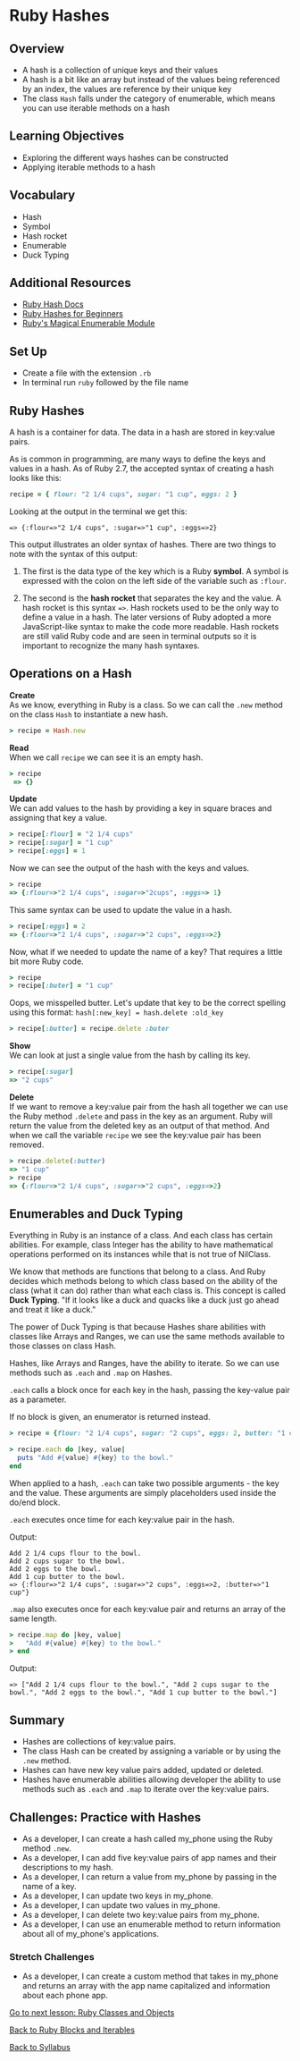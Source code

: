 # Ruby Hashes

## Overview
- A hash is a collection of unique keys and their values
- A hash is a bit like an array but instead of the values being referenced by an index, the values are reference by their unique key
- The class `Hash` falls under the category of enumerable, which means you can use iterable methods on a hash

## Learning Objectives
- Exploring the different ways hashes can be constructed
- Applying iterable methods to a hash

## Vocabulary
- Hash
- Symbol
- Hash rocket
- Enumerable
- Duck Typing

## Additional Resources
- [ Ruby Hash Docs ](https://ruby-doc.org/core-2.7.0/Hash.html)
- [ Ruby Hashes for Beginners ](http://ruby-for-beginners.rubymonstas.org/built_in_classes/hashes.html)
- [ Ruby's Magical Enumerable Module ](https://blog.appsignal.com/2018/05/29/ruby-magic-enumerable-and-enumerator.html)

## Set Up
- Create a file with the extension `.rb`
- In terminal run `ruby` followed by the file name

## Ruby Hashes
A hash is a container for data. The data in a hash are stored in key:value pairs.

As is common in programming, are many ways to define the keys and values in a hash. As of Ruby 2.7, the accepted syntax of creating a hash looks like this:

```ruby
recipe = { flour: "2 1/4 cups", sugar: "1 cup", eggs: 2 }
```

Looking at the output in the terminal we get this:
```
=> {:flour=>"2 1/4 cups", :sugar=>"1 cup", :eggs=>2}
```

This output illustrates an older syntax of hashes. There are two things to note with the syntax of this output:

1. The first is the data type of the key which is a Ruby **symbol**. A symbol is expressed with the colon on the left side of the variable such as `:flour`.

2. The second is the **hash rocket** that separates the key and the value. A hash rocket is this syntax `=>`. Hash rockets used to be the only way to define a value in a hash. The later versions of Ruby adopted a more JavaScript-like syntax to make the code more readable. Hash rockets are still valid Ruby code and are seen in terminal outputs so it is important to recognize the many hash syntaxes.

## Operations on a Hash

**Create**  
As we know, everything in Ruby is a class. So we can call the `.new` method on the class `Hash` to instantiate a new hash.

```ruby
> recipe = Hash.new
```

**Read**  
When we call `recipe` we can see it is an empty hash.
```ruby
> recipe
 => {}
```

**Update**  
We can add values to the hash by providing a key in square braces and assigning that key a value.

```ruby
> recipe[:flour] = "2 1/4 cups"
> recipe[:sugar] = "1 cup"
> recipe[:eggs] = 1
```

Now we can see the output of the hash with the keys and values.
```ruby
> recipe
=> {:flour=>"2 1/4 cups", :sugar=>"2cups", :eggs=> 1}
```

This same syntax can be used to update the value in a hash.

```ruby
> recipe[:eggs] = 2
=> {:flour=>"2 1/4 cups", :sugar=>"2 cups", :eggs=>2}
```

Now, what if we needed to update the name of a key? That requires a little bit more Ruby code.

```ruby
> recipe
> recipe[:buter] = "1 cup"
```

Oops, we misspelled butter. Let's update that key to be the correct spelling using this format: `hash[:new_key] = hash.delete :old_key`

```ruby
> recipe[:butter] = recipe.delete :buter
```

**Show**  
We can look at just a single value from the hash by calling its key.

```ruby
> recipe[:sugar]
=> "2 cups"
```

**Delete**  
If we want to remove a key:value pair from the hash all together we can use the Ruby method `.delete` and pass in the key as an argument. Ruby will return the value from the deleted key as an output of that method. And when we call the variable `recipe` we see the key:value pair has been removed.

```ruby
> recipe.delete(:butter)
=> "1 cup"
> recipe
=> {:flour=>"2 1/4 cups", :sugar=>"2 cups", :eggs=>2}
```

## Enumerables and Duck Typing
Everything in Ruby is an instance of a class. And each class has certain abilities. For example, class Integer has the ability to have mathematical operations performed on its instances while that is not true of NilClass.

We know that methods are functions that belong to a class. And Ruby decides which methods belong to which class based on the ability of the class (what it can do) rather than what each class is. This concept is called **Duck Typing**. "If it looks like a duck and quacks like a duck just go ahead and treat it like a duck."

The power of Duck Typing is that because Hashes share abilities with classes like Arrays and Ranges, we can use the same methods available to those classes on class Hash.

Hashes, like Arrays and Ranges, have the ability to iterate. So we can use methods such as `.each` and `.map` on Hashes.

`.each` calls a block once for each key in the hash, passing the key-value pair as a parameter.

If no block is given, an enumerator is returned instead.

```ruby
> recipe = {flour: "2 1/4 cups", sugar: "2 cups", eggs: 2, butter: "1 cup"}

> recipe.each do |key, value|
  puts "Add #{value} #{key} to the bowl."
end
```
When applied to a hash, `.each` can take two possible arguments - the key and the value. These arguments are simply placeholders used inside the do/end block.

`.each` executes once time for each key:value pair in the hash.

Output:
```
Add 2 1/4 cups flour to the bowl.
Add 2 cups sugar to the bowl.
Add 2 eggs to the bowl.
Add 1 cup butter to the bowl.
=> {:flour=>"2 1/4 cups", :sugar=>"2 cups", :eggs=>2, :butter=>"1 cup"}
```

`.map` also executes once for each key:value pair and returns an array of the same length.

```ruby
> recipe.map do |key, value|
>   "Add #{value} #{key} to the bowl."
> end
```

Output:
```
=> ["Add 2 1/4 cups flour to the bowl.", "Add 2 cups sugar to the bowl.", "Add 2 eggs to the bowl.", "Add 1 cup butter to the bowl."]
```

## Summary
- Hashes are collections of key:value pairs.
- The class Hash can be created by assigning a variable or by using the `.new` method.
- Hashes can have new key value pairs added, updated or deleted.
- Hashes have enumerable abilities allowing developer the ability to use methods such as `.each` and `.map` to iterate over the key:value pairs.

## Challenges: Practice with Hashes
- As a developer, I can create a hash called my_phone using the Ruby method `.new`.
- As a developer, I can add five key:value pairs of app names and their descriptions to my hash.
- As a developer, I can return a value from my_phone by passing in the name of a key.
- As a developer, I can update two keys in my_phone.
- As a developer, I can update two values in my_phone.
- As a developer, I can delete two key:value pairs from my_phone.
- As a developer, I can use an enumerable method to return information about all of my_phone's applications.

### Stretch Challenges
- As a developer, I can create a custom method that takes in my_phone and returns an array with the app name capitalized and information about each phone app.

[ Go to next lesson: Ruby Classes and Objects ](./classes_objects.md)

[ Back to Ruby Blocks and Iterables ](./blocks.md)

[ Back to Syllabus ](../README.md#unit-four-ruby)
